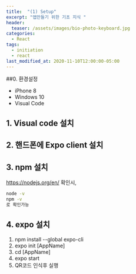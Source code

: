 ```yaml
---
title:  "(1) Setup"
excerpt: "앱만들기 위한 기초 지식 "
header:
  teaser: /assets/images/bio-photo-keyboard.jpg
categories:
  - React
tags:
  - initiation
  - react
last_modified_at: 2020-11-10T12:00:00-05:00
---
```

##0. 환경설정   
* iPhone 8
* Windows 10
* Visual Code

## 1. Visual code 설치

## 2. 핸드폰에 Expo client 설치

## 3. npm 설치
https://nodejs.org/en/
확인시,
```cmd
node -v 
npm -v
로 확인가능
```
## 4. expo 설치
1. npm install --global expo-cli
2. expo init [AppName]
3. cd [AppName]
4. expo start
5. QR코드 인식후 실행
<!--stackedit_data:
eyJoaXN0b3J5IjpbMTQzNzMzNjY4OF19
-->